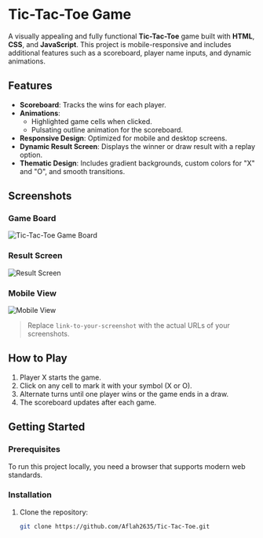 # Tic-Tac-Toe Game

A visually appealing and fully functional **Tic-Tac-Toe** game built with **HTML**, **CSS**, and **JavaScript**. This project is mobile-responsive and includes additional features such as a scoreboard, player name inputs, and dynamic animations.

## Features

- **Scoreboard**: Tracks the wins for each player.
- **Animations**: 
  - Highlighted game cells when clicked.
  - Pulsating outline animation for the scoreboard.
- **Responsive Design**: Optimized for mobile and desktop screens.
- **Dynamic Result Screen**: Displays the winner or draw result with a replay option.
- **Thematic Design**: Includes gradient backgrounds, custom colors for "X" and "O", and smooth transitions.

## Screenshots

### Game Board
![Tic-Tac-Toe Game Board](link-to-your-screenshot-1)

### Result Screen
![Result Screen](link-to-your-screenshot-2)

### Mobile View
![Mobile View](link-to-your-screenshot-3)

> Replace `link-to-your-screenshot` with the actual URLs of your screenshots.

## How to Play

1. Player X starts the game.
2. Click on any cell to mark it with your symbol (X or O).
3. Alternate turns until one player wins or the game ends in a draw.
4. The scoreboard updates after each game.

## Getting Started

### Prerequisites

To run this project locally, you need a browser that supports modern web standards.

### Installation

1. Clone the repository:

   ```bash
   git clone https://github.com/Aflah2635/Tic-Tac-Toe.git
